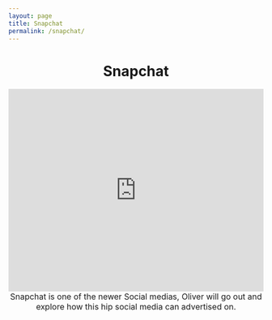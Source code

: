 ```yaml
---
layout: page
title: Snapchat
permalink: /snapchat/
---
```


<center>
<h1>Snapchat</h1>
</center>
<iframe width="100%" height="400" src="https://www.youtube.com/embed/wu-uuk2eQnQ" frameborder="0" allow="accelerometer; autoplay; encrypted-media; gyroscope; picture-in-picture" allowfullscreen></iframe>
<center>
<font size="3.5">Snapchat is one of the newer Social medias, Oliver will go out and explore how this hip social media can advertised on.</font>
</center>